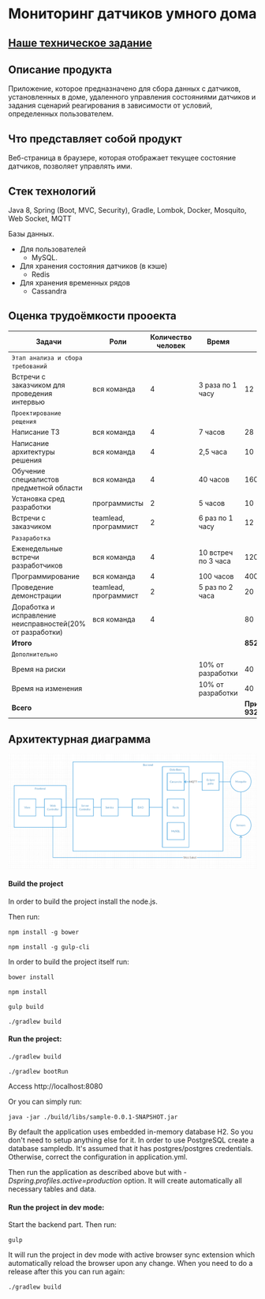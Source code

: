 # Мониторинг датчиков умного дома

## [Наше техническое задание](https://docs.google.com/document/d/1jECODOGwiMZTNoaF317uyLEgo2tcucP1GZAu7PmXeyc/edit?ts=5ba61bf8#)

## Описание продукта

Приложение, которое предназначено для сбора данных с датчиков, установленных в доме, удаленного управления состояниями датчиков и задания сценарий реагирования в зависимости от условий, определенных пользователем. 

## Что представляет собой продукт

Веб-страница в браузере, которая отображает текущее состояние датчиков, позволяет управлять ими.

## Стек технологий


 Java 8, Spring (Boot, MVC, Security), Gradle, Lombok, Docker, Mosquito, Web Socket, MQTT
  
 Базы данных.
 - Для пользователей
   - MySQL.
 - Для хранения состояния датчиков (в кэше)
   - Redis
 - Для хранения временных рядов
   - Cassandra 


## Оценка трудоёмкости прооекта

 Задачи | Роли | Количество человек | Время | Всего  
 --- | --- | --- | --- | ---
 `Этап анализа и сбора требований` | | | |
 Встречи с заказчиком для проведения интервью | вся команда | 4 | 3 раза по 1 часу | 12
 `Проектирование рещения` | | | |
 Написание ТЗ | вся команда | 4 | 7 часов | 28
 Написание архитектуры решения | вся команда | 4 | 2,5 часа | 10
 Обучение специалистов предметной области | вся команда | 4 | 40 часов |160 
 Установка сред разработки | программисты | 2 | 5 часов | 10
 Встречи с заказчиком | teamlead, программист | 2 | 6 раз по 1 часу | 12
 `Разаработка` | | | |
 Еженедельные встречи разработчиков | вся команда | 4 | 10 встреч по 3 часа | 120
 Программирование | вся команда | 4 | 100 часов | 400
 Проведение демонстрации | teamlead, программист | 2 | 5 раз по 2 часа | 20
 Доработка и исправление неисправностей(20% от разработки) | вся команда | 4 | | 80
 **Итого** | | | | **852**
 `Дополнительно` | | | |
 Время на риски | | | 10% от разработки | 40
 Время на изменения | | | 10% от разработки | 40
 **Всего** | | | | **Приблизительно 932 часа**


## Архитектурная диаграмма

![Screenshot](https://github.com/YauheniReyantovich/SmartHouse/blob/master/src/main/resources/img/diagramm.png)


#### Build the project

In order to build the project install the node.js.

Then run:

```
npm install -g bower
```
```
npm install -g gulp-cli
```

In order to build the project itself run:

```
bower install
```
```
npm install
```
```
gulp build
```
```
./gradlew build
```

#### Run the project:

```
./gradlew build
```
```
./gradlew bootRun
```

Access http://localhost:8080

Or you can simply run:

```
java -jar ./build/libs/sample-0.0.1-SNAPSHOT.jar
```

By default the application uses embedded in-memory database H2. So you don't need to setup anything else for it.
In order to use PostgreSQL create a database sampledb.
It's assumed that it has postgres/postgres credentials. Otherwise, correct the configuration in application.yml.

Then run the application as described above but with _-Dspring.profiles.active=production_ option. It will create automatically all necessary tables and data.
 
#### Run the project in dev mode:

Start the backend part. Then run:
 
```
gulp
```

It will run the project in dev mode with active browser sync extension which automatically reload the browser upon any change. 
When you need to do a release after this you can run again:

```
./gradlew build
```

